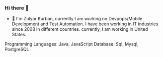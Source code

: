 ### Hi there 👋

<!--**ZulyarKurban/ZulyarKurban** is a ✨ _special_ ✨ repository because its `README.md` (this file) appears on your GitHub profile. -->

- 🔭 I'm Zulyar Kurban, currently I am working on Devpops/Mobile Development and Test Automation. I have been working in IT industries since 2008 in different countries. currently, I am working in United States. 

<table>
  <thead>
   Programming Languages:
    </thead>
      <thead>
      Java, JavaScript
    </thead>
    <thead>
  Database:
    </thead>
      <thead>
      Sql, Mysql, PostgreSQL
    </thead>
  </table>
